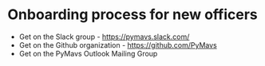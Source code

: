 # Onboarding process for new officers

* Get on the Slack group - https://pymavs.slack.com/
* Get on the Github organization - https://github.com/PyMavs
* Get on the PyMavs Outlook Mailing Group

